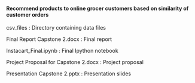 #### Recommend products to online grocer customers based on similarity of customer orders

csv_files : Directory containing data files

Final Report Capstone 2.docx : Final report

Instacart_Final.ipynb : Final Ipython notebook

Project Proposal for Capstone 2.docx : Project proposal

Presentation Capstone 2.pptx : Presentation slides

